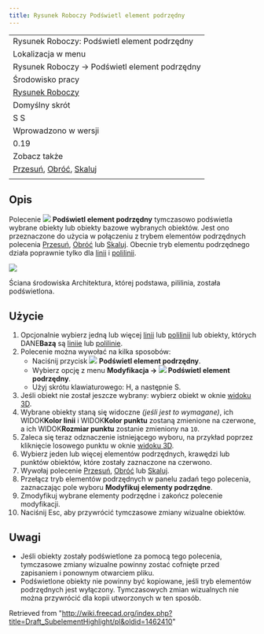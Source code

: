 ```yaml
---
title: Rysunek Roboczy Podświetl element podrzędny
---
```

|  |
| --- |
| Rysunek Roboczy: Podświetl element podrzędny |
| Lokalizacja w menu |
| Rysunek Roboczy → Podświetl element podrzędny |
| Środowisko pracy |
| [Rysunek Roboczy](/Draft_Workbench/pl "Draft Workbench/pl") |
| Domyślny skrót |
| S S |
| Wprowadzono w wersji |
| 0.19 |
| Zobacz także |
| [Przesuń](/Draft_Move/pl "Draft Move/pl"), [Obróć](/Draft_Rotate/pl "Draft Rotate/pl"), [Skaluj](/Draft_Scale/pl "Draft Scale/pl") |
|  |

## Opis

Polecenie ![](/images/Draft_SubelementHighlight.svg) **Podświetl element podrzędny** tymczasowo podświetla wybrane obiekty lub obiekty bazowe wybranych obiektów. Jest ono przeznaczone do użycia w połączeniu z trybem elementów podrzędnych polecenia [Przesuń](/Draft_Move/pl "Draft Move/pl"), [Obróć](/Draft_Rotate/pl "Draft Rotate/pl") lub [Skaluj](/Draft_Scale/pl "Draft Scale/pl"). Obecnie tryb elementu podrzędnego działa poprawnie tylko dla [linii](/Draft_Line/pl "Draft Line/pl") i [polilinii](/Draft_Wire/pl "Draft Wire/pl").

![](/images/Draft_SubelementHighlight_example.png)

Ściana środowiska Architektura, której podstawa, pililinia, została podświetlona.

## Użycie

1. Opcjonalnie wybierz jedną lub więcej [linii](/Draft_Line/pl "Draft Line/pl") lub [polilinii](/Draft_Wire/pl "Draft Wire/pl") lub obiekty, których DANE**Bazą** są [liniie](/Draft_Line/pl "Draft Line/pl") lub [polilinie](/Draft_Wire/pl "Draft Wire/pl").
2. Polecenie można wywołać na kilka sposobów:
   * Naciśnij przycisk ![](/images/Draft_SubelementHighlight.svg) **Podświetl element podrzędny**.
   * Wybierz opcję z menu **Modyfikacja → ![](/images/Draft_SubelementHighlight.svg) Podświetl element podrzędny**.
   * Użyj skrótu klawiaturowego: H, a następnie S.
3. Jeśli obiekt nie został jeszcze wybrany: wybierz obiekt w oknie [widoku 3D](/3D_view "3D view").
4. Wybrane obiekty staną się widoczne *(jeśli jest to wymagane)*, ich WIDOK**Kolor linii** i WIDOK**Kolor punktu** zostaną zmienione na czerwone, a ich WIDOK**Rozmiar punktu** zostanie zmieniony na `10`.
5. Zaleca się teraz odznaczenie istniejącego wyboru, na przykład poprzez kliknięcie losowego punktu w oknie [widoku 3D](/3D_view/pl "3D view/pl").
6. Wybierz jeden lub więcej elementów podrzędnych, krawędzi lub punktów obiektów, które zostały zaznaczone na czerwono.
7. Wywołaj polecenie [Przesuń](/Draft_Move/pl "Draft Move/pl"), [Obróć](/Draft_Rotate/pl "Draft Rotate/pl") lub [Skaluj](/Draft_Scale/pl "Draft Scale/pl").
8. Przełącz tryb elementów podrzędnych w panelu zadań tego polecenia, zaznaczając pole wyboru **Modyfikuj elementy podrzędne**.
9. Zmodyfikuj wybrane elementy podrzędne i zakończ polecenie modyfikacji.
10. Naciśnij Esc, aby przywrócić tymczasowe zmiany wizualne obiektów.

## Uwagi

* Jeśli obiekty zostały podświetlone za pomocą tego polecenia, tymczasowe zmiany wizualne powinny zostać cofnięte przed zapisaniem i ponownym otwarciem pliku.
* Podświetlone obiekty nie powinny być kopiowane, jeśli tryb elementów podrzędnych jest wyłączony. Tymczasowych zmian wizualnych nie można przywrócić dla kopii utworzonych w ten sposób.

Retrieved from "<http://wiki.freecad.org/index.php?title=Draft_SubelementHighlight/pl&oldid=1462410>"